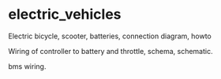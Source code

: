 # electric_vehicles
Electric bicycle, scooter, batteries, connection diagram, howto

Wiring of controller to battery and throttle, schema, schematic.

bms wiring.
